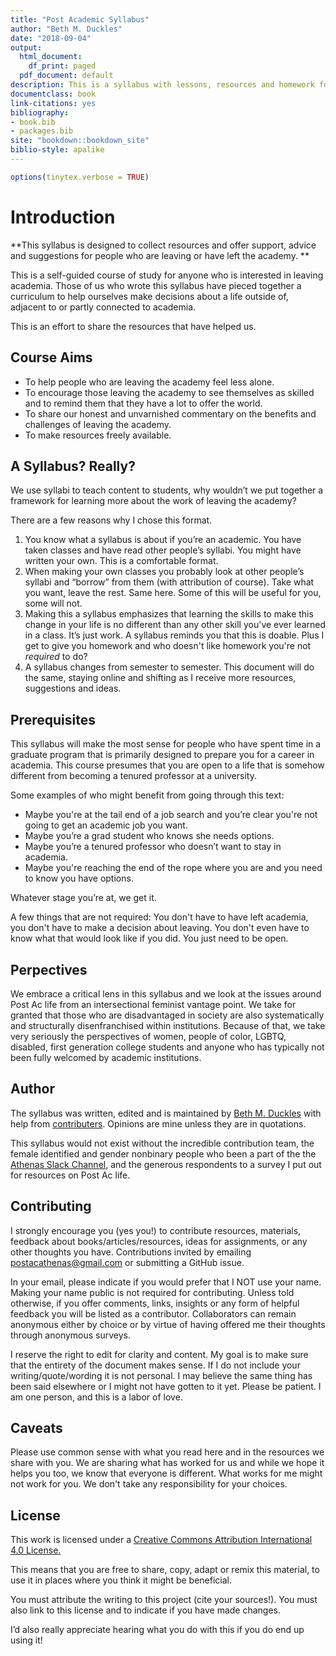 ```yaml
--- 
title: "Post Academic Syllabus"
author: "Beth M. Duckles"
date: "2018-09-04"
output:
  html_document:
    df_print: paged
  pdf_document: default
description: This is a syllabus with lessons, resources and homework for those who have left or are thinking about leaving Academia.
documentclass: book
link-citations: yes
bibliography:
- book.bib
- packages.bib
site: "bookdown::bookdown_site"
biblio-style: apalike
---
```


```r
options(tinytex.verbose = TRUE)
```

# Introduction


**This syllabus is designed to collect resources and offer support, advice and suggestions for people who are leaving or have left the academy. **

This is a self-guided course of study for anyone who is interested in leaving academia. Those of us who wrote this syllabus have pieced together a curriculum to help ourselves make decisions about a life outside of, adjacent to or partly connected to academia. 

This is an effort to share the resources that have helped us.  

## Course Aims 
* To help people who are leaving the academy feel less alone. 
* To encourage those leaving the academy to see themselves as skilled and to remind them that they have a lot to offer the world. 
* To share our honest and unvarnished commentary on the benefits and challenges of leaving the academy.
* To make resources freely available. 

## A Syllabus? Really? 

We use syllabi to teach content to students, why wouldn’t we put together a framework for learning more about the work of leaving the academy? 

There are a few reasons why I chose this format. 

1) You know what a syllabus is about if you’re an academic. You have taken classes and have read other people’s syllabi. You might have written your own. This is a comfortable format.  
2) When making your own classes you probably look at other people’s syllabi and “borrow” from them (with attribution of course). Take what you want, leave the rest. Same here. Some of this will be useful for you, some will not. 
3) Making this a syllabus emphasizes that learning the skills to make this change in your life is no different than any other skill you've ever learned in a class. It’s just work. A syllabus reminds you that this is doable. Plus I get to give you homework and who doesn't like homework you're not *required* to do?
4) A syllabus changes from semester to semester. This document will do the same, staying online and shifting as I receive more resources, suggestions and ideas. 

## Prerequisites

This syllabus will make the most sense for people who have spent time in a graduate program that is primarily designed to prepare you for a career in academia. This course presumes that you are open to a life that is somehow different from becoming a tenured professor at a university.  

Some examples of who might benefit from going through this text: 
 * Maybe you're at the tail end of a job search and you’re clear you're not going to get an academic job you want. 
 * Maybe you’re a grad student who knows she needs options. 
 * Maybe you’re a tenured professor who doesn’t want to stay in academia.  
 * Maybe you're reaching the end of the rope where you are and you need to know you have options. 

Whatever stage you’re at, we get it.  

A few things that are not required: You don't have to have left academia, you don't have to make a decision about leaving. You don't even have to know what that would look like if you did. You just need to be open. 

## Perpectives 
We embrace a critical lens in this syllabus and we look at the issues around Post Ac life from an intersectional feminist vantage point. We take for granted that those who are disadvantaged in society are also systematically and structurally disenfranchised within institutions. Because of that, we take very seriously the perspectives of women, people of color, LGBTQ, disabled, first generation college students and anyone who has typically not been fully welcomed by academic institutions.  

## Author 
The syllabus was written, edited and is maintained by [Beth M. Duckles](https://github.com/bduckles) with help from [contributers](LINK). Opinions are mine unless they are in quotations.

This syllabus would not exist without the incredible contribution team, the female identified and gender nonbinary people who been a part of the the [Athenas Slack Channel](https://www.postacathenas.com/), and the generous respondents to a survey I put out for resources on Post Ac life.  

## Contributing

I strongly encourage you (yes you!) to contribute resources, materials, feedback about books/articles/resources, ideas for assignments, or any other thoughts you have. Contributions invited by emailing postacathenas@gmail.com or submitting a GitHub issue.  

In your email, please indicate if you would prefer that I NOT use your name. Making your name public is not required for contributing. Unless told otherwise, if you offer comments, links, insights or any form of helpful feedback you will be listed as a contributor. Collaborators can remain anonymous either by choice or by virtue of having offered me their thoughts through anonymous surveys. 

I reserve the right to edit for clarity and content. My goal is to make sure that the entirety of the document makes sense. If I do not include your writing/quote/wording it is not personal. I may believe the same thing has been said elsewhere or I might not have gotten to it yet. Please be patient. I am one person, and this is a labor of love.

## Caveats 
Please use common sense with what you read here and in the resources we share with you. We are sharing what has worked for us and while we hope it helps you too, we know that everyone is different. What works for me might not work for you. We don't take any responsibility for your choices.  

## License 
This work is licensed under a [Creative Commons Attribution International 4.0 License.](https://creativecommons.org/licenses/by/4.0/) 

This means that you are free to share, copy, adapt or remix this material, to use it in places where you think it might be beneficial. 

You must attribute the writing to this project (cite your sources!). You must also link to this license and to indicate if you have made changes. 

I’d also really appreciate hearing what you do with this if you do end up using it! 




